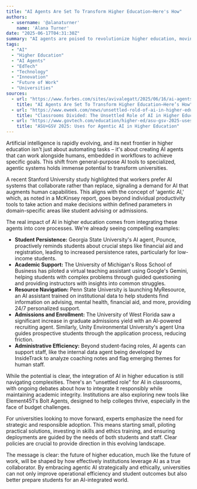 ```yaml
---
title: "AI Agents Are Set To Transform Higher Education—Here's How"
authors:
  - username: '@alanaturner'
    name: 'Alana Turner'
date: "2025-06-17T04:31:30Z"
summary: "AI agents are poised to revolutionize higher education, moving beyond simple tools to become integrated collaborators in everything from student support to admissions. Discover how universities are leveraging these advanced AI systems and what it means for the future of learning and work."
tags:
  - "AI"
  - "Higher Education"
  - "AI Agents"
  - "EdTech"
  - "Technology"
  - "Innovation"
  - "Future of Work"
  - "Universities"
sources:
  - url: "https://www.forbes.com/sites/avivalegatt/2025/06/16/ai-agents-are-set-to-transform-higher-education-heres-how/"
    title: "AI Agents Are Set To Transform Higher Education—Here’s How"
  - url: "https://www.eweek.com/news/unsettled-rold-of-ai-in-higher-education/"
    title: "Classrooms Divided: The Unsettled Role of AI in Higher Education"
  - url: "https://www.govtech.com/education/higher-ed/asu-gsv-2025-uses-for-agentic-ai-in-higher-education"
    title: "ASU+GSV 2025: Uses for Agentic AI in Higher Education"
---
```


Artificial intelligence is rapidly evolving, and its next frontier in higher education isn't just about automating tasks – it's about creating AI agents that can work alongside humans, embedded in workflows to achieve specific goals. This shift from general-purpose AI tools to specialized, agentic systems holds immense potential to transform universities.

A recent Stanford University study highlighted that workers prefer AI systems that collaborate rather than replace, signaling a demand for AI that augments human capabilities. This aligns with the concept of 'agentic AI,' which, as noted in a McKinsey report, goes beyond individual productivity tools to take action and make decisions within defined parameters in domain-specific areas like student advising or admissions.

The real impact of AI in higher education comes from integrating these agents into core processes. We're already seeing compelling examples:

*   **Student Persistence:** Georgia State University's AI agent, Pounce, proactively reminds students about crucial steps like financial aid and registration, leading to increased persistence rates, particularly for low-income students.
*   **Academic Support:** The University of Michigan's Ross School of Business has piloted a virtual teaching assistant using Google's Gemini, helping students with complex problems through guided questioning and providing instructors with insights into common struggles.
*   **Resource Navigation:** Penn State University is launching MyResource, an AI assistant trained on institutional data to help students find information on advising, mental health, financial aid, and more, providing 24/7 personalized support.
*   **Admissions and Enrollment:** The University of West Florida saw a significant increase in graduate admissions yield with an AI-powered recruiting agent. Similarly, Unity Environmental University's agent Una guides prospective students through the application process, reducing friction.
*   **Administrative Efficiency:** Beyond student-facing roles, AI agents can support staff, like the internal data agent being developed by InsideTrack to analyze coaching notes and flag emerging themes for human staff.

While the potential is clear, the integration of AI in higher education is still navigating complexities. There's an "unsettled role" for AI in classrooms, with ongoing debates about how to integrate it responsibly while maintaining academic integrity. Institutions are also exploring new tools like Element451's Bolt Agents, designed to help colleges thrive, especially in the face of budget challenges.

For universities looking to move forward, experts emphasize the need for strategic and responsible adoption. This means starting small, piloting practical solutions, investing in skills and ethics training, and ensuring deployments are guided by the needs of both students and staff. Clear policies are crucial to provide direction in this evolving landscape.

The message is clear: the future of higher education, much like the future of work, will be shaped by how effectively institutions leverage AI as a true collaborator. By embracing agentic AI strategically and ethically, universities can not only improve operational efficiency and student outcomes but also better prepare students for an AI-integrated world.
